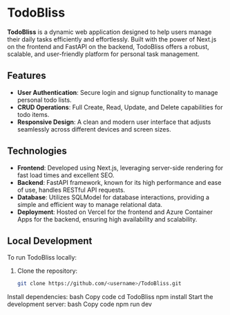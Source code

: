 # TodoBliss

**TodoBliss** is a dynamic web application designed to help users manage their daily tasks efficiently and effortlessly. Built with the power of Next.js on the frontend and FastAPI on the backend, TodoBliss offers a robust, scalable, and user-friendly platform for personal task management.

## Features
- **User Authentication**: Secure login and signup functionality to manage personal todo lists.
- **CRUD Operations**: Full Create, Read, Update, and Delete capabilities for todo items.
- **Responsive Design**: A clean and modern user interface that adjusts seamlessly across different devices and screen sizes.

## Technologies
- **Frontend**: Developed using Next.js, leveraging server-side rendering for fast load times and excellent SEO.
- **Backend**: FastAPI framework, known for its high performance and ease of use, handles RESTful API requests.
- **Database**: Utilizes SQLModel for database interactions, providing a simple and efficient way to manage relational data.
- **Deployment**: Hosted on Vercel for the frontend and Azure Container Apps for the backend, ensuring high availability and scalability.

## Local Development
To run TodoBliss locally:

1. Clone the repository:
   ```bash
   git clone https://github.com/<username>/TodoBliss.git
Install dependencies:
bash
Copy code
cd TodoBliss
npm install
Start the development server:
bash
Copy code
npm run dev
